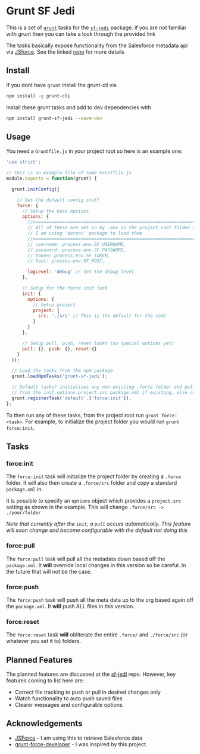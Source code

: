# Grunt SF Jedi

This is a set of [`grunt`][grunt] tasks for the [`sf-jedi`][sf-jedi] package.
if you are not familiar with grunt then you can take a look
through the provided link

The tasks basically expose functionality from the
Salesforce metadata api via [JSforce][jsforce].
See the linked [repo][sf-jedi] for more details

## Install

If you dont have `grunt` install the grunt-cli via

```sh
npm install -g grunt-cli
```

Install these grunt tasks and add to dev dependencies  with

```sh
npm install grunt-sf-jedi --save-dev
```

## Usage  

You need a `Gruntfile.js` in your project root so here is an example one:

```javascript
'use strict';

// This is an example file of some Gruntfile.js
module.exports = function(grunt) {

  grunt.initConfig({

    // Set the default config stuff
    force: {
      // Setup the base options
      options: {
        //=============================================================
        // All of these are set in my .env in the project root folder and
        // I am using 'dotenv' package to load them
        //=============================================================
        // username: process.env.SF_USERNAME,
        // password: process.env.SF_PASSWORD,
        // token: process.env.SF_TOKEN,
        // host: process.env.SF_HOST,

        logLevel: 'debug' // Set the debug level
      },

      // Setup for the force init task
      init: {
        options: {
          // Setup project
          project: {
            src: './src' // This is the default for the code
          }
        }
      },

      // Setup pull, push, reset tasks (no special options yet)
      pull: {}, push: {}, reset:{}
    }
  });

  // Load the tasks from the npm package
  grunt.loadNpmTasks('grunt-sf-jedi');

  // Default tasks? initialises any non-existing .force folder and pulls metadata
  // from the init.options.project.src package.xml if existing, else copies a default into there
  grunt.registerTask('default',['force:init']);
};
```

To then run any of these tasks, from the project root run `grunt force:<task>`.
For example, to initialize the project folder you would run `grunt force:init`.

## Tasks

### force:init

The `force:init` task will initialize the project folder by creating a `.force` folder.
It will also then create a `.force/src` folder and copy a
standard `package.xml` in.

It is possible to specify an `options` object which provides a `project.src`
setting as shown in the example. This will change `.force/src -> ./your/folder`

_Note that currently after the `init`, a `pull` occurs automatically.
This feature will soon change and become
configurable with the default not doing this_

### force:pull

The `force:pull` task will pull all the metadata down based off the `package.xml`.
It **will** override local changes in this version so be careful.
In the future that will not be the case.

### force:push

The `force:push` task will push all the meta data up to the org based again off the `package.xml`.
It **will** push ALL files in this version.

### force:reset

The `force:reset` task **will** obliterate the entire `.force/` and `./force/src` (or whatever you set it to) folders.

## Planned Features

The planned features are discussed at the [sf-jedi][sf-jedi] repo.
However, key features coming to list here are:

- Correct file tracking to push or pull in desired changes only
- Watch functionality to auto push saved files
- Clearer messages and configurable options.

## Acknowledgements

- [JSForce][jsforce] - I am using this to retrieve Salesforce data
- [grunt-force-developer][gfd] - I was inspired by this project.

[jsforce]:https://jsforce.github.io/
[grunt-sf-jedi]:https://github.com/lessonteacher/grunt-sf-jedi
[grunt]:http://gruntjs.com/
[sf-jedi]:https://github.com/lessonteacher/sf-jedi
[gfd]:https://github.com/jkentjnr/grunt-force-developer
